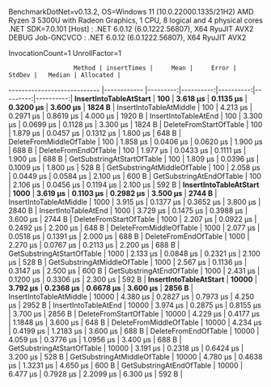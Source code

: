 
BenchmarkDotNet=v0.13.2, OS=Windows 11 (10.0.22000.1335/21H2)
AMD Ryzen 3 5300U with Radeon Graphics, 1 CPU, 8 logical and 4 physical cores
.NET SDK=7.0.101
  [Host]     : .NET 6.0.12 (6.0.1222.56807), X64 RyuJIT AVX2 DEBUG
  Job-GNCVCO : .NET 6.0.12 (6.0.1222.56807), X64 RyuJIT AVX2

InvocationCount=1  UnrollFactor=1  

                      Method | insertTimes |     Mean |     Error |    StdDev |   Median | Allocated |
---------------------------- |------------ |---------:|----------:|----------:|---------:|----------:|
      **InsertIntoTableAtStart** |         **100** | **3.618 μs** | **0.1135 μs** | **0.3200 μs** | **3.600 μs** |    **1824 B** |
     InsertIntoTableAtMiddle |         100 | 4.213 μs | 0.2971 μs | 0.8619 μs | 4.000 μs |    1920 B |
        InsertIntoTableAtEnd |         100 | 3.300 μs | 0.0699 μs | 0.1128 μs | 3.300 μs |    1824 B |
      DeleteFromStartOfTable |         100 | 1.879 μs | 0.0457 μs | 0.1312 μs | 1.800 μs |     648 B |
     DeleteFromMiddleOfTable |         100 | 1.858 μs | 0.0406 μs | 0.0620 μs | 1.900 μs |     688 B |
        DeleteFromEndOfTable |         100 | 1.977 μs | 0.0433 μs | 0.1111 μs | 1.900 μs |     688 B |
  GetSubstringAtStartOfTable |         100 | 1.809 μs | 0.0396 μs | 0.1009 μs | 1.800 μs |     528 B |
 GetSubstringAtMiddleOfTable |         100 | 2.058 μs | 0.0449 μs | 0.0584 μs | 2.100 μs |     600 B |
    GetSubstringAtEndOfTable |         100 | 2.106 μs | 0.0456 μs | 0.1194 μs | 2.100 μs |     592 B |
      **InsertIntoTableAtStart** |        **1000** | **3.619 μs** | **0.1103 μs** | **0.2982 μs** | **3.500 μs** |    **2744 B** |
     InsertIntoTableAtMiddle |        1000 | 3.915 μs | 0.1377 μs | 0.3652 μs | 3.800 μs |    2840 B |
        InsertIntoTableAtEnd |        1000 | 3.729 μs | 0.1475 μs | 0.3988 μs | 3.600 μs |    2744 B |
      DeleteFromStartOfTable |        1000 | 2.207 μs | 0.0922 μs | 0.2492 μs | 2.200 μs |     648 B |
     DeleteFromMiddleOfTable |        1000 | 2.077 μs | 0.0518 μs | 0.1391 μs | 2.000 μs |     688 B |
        DeleteFromEndOfTable |        1000 | 2.270 μs | 0.0767 μs | 0.2113 μs | 2.200 μs |     688 B |
  GetSubstringAtStartOfTable |        1000 | 2.133 μs | 0.0848 μs | 0.2321 μs | 2.100 μs |     528 B |
 GetSubstringAtMiddleOfTable |        1000 | 2.567 μs | 0.1136 μs | 0.3147 μs | 2.500 μs |     600 B |
    GetSubstringAtEndOfTable |        1000 | 2.431 μs | 0.1200 μs | 0.3306 μs | 2.300 μs |     592 B |
      **InsertIntoTableAtStart** |       **10000** | **3.792 μs** | **0.2368 μs** | **0.6678 μs** | **3.600 μs** |    **2856 B** |
     InsertIntoTableAtMiddle |       10000 | 4.380 μs | 0.2827 μs | 0.7973 μs | 4.250 μs |    2952 B |
        InsertIntoTableAtEnd |       10000 | 3.974 μs | 0.2875 μs | 0.8155 μs | 3.700 μs |    2856 B |
      DeleteFromStartOfTable |       10000 | 4.229 μs | 0.4177 μs | 1.1848 μs | 3.600 μs |     648 B |
     DeleteFromMiddleOfTable |       10000 | 4.234 μs | 0.4199 μs | 1.2183 μs | 3.600 μs |     688 B |
        DeleteFromEndOfTable |       10000 | 4.059 μs | 0.3776 μs | 1.0956 μs | 3.400 μs |     688 B |
  GetSubstringAtStartOfTable |       10000 | 3.191 μs | 0.2318 μs | 0.6424 μs | 3.200 μs |     528 B |
 GetSubstringAtMiddleOfTable |       10000 | 4.780 μs | 0.4638 μs | 1.3231 μs | 4.650 μs |     600 B |
    GetSubstringAtEndOfTable |       10000 | 6.477 μs | 0.7928 μs | 2.2099 μs | 6.300 μs |     592 B |
